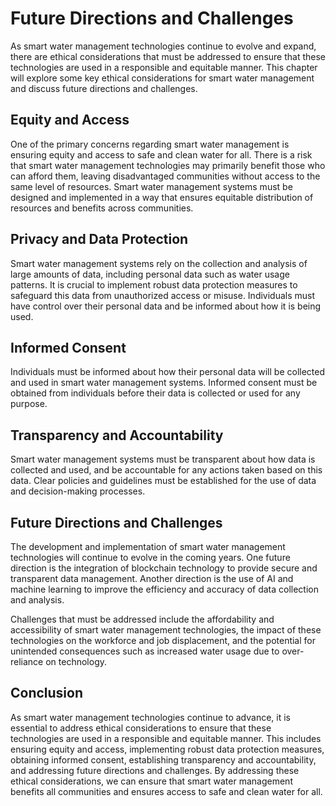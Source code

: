 Future Directions and Challenges
========================================================

As smart water management technologies continue to evolve and expand, there are ethical considerations that must be addressed to ensure that these technologies are used in a responsible and equitable manner. This chapter will explore some key ethical considerations for smart water management and discuss future directions and challenges.

Equity and Access
-----------------

One of the primary concerns regarding smart water management is ensuring equity and access to safe and clean water for all. There is a risk that smart water management technologies may primarily benefit those who can afford them, leaving disadvantaged communities without access to the same level of resources. Smart water management systems must be designed and implemented in a way that ensures equitable distribution of resources and benefits across communities.

Privacy and Data Protection
---------------------------

Smart water management systems rely on the collection and analysis of large amounts of data, including personal data such as water usage patterns. It is crucial to implement robust data protection measures to safeguard this data from unauthorized access or misuse. Individuals must have control over their personal data and be informed about how it is being used.

Informed Consent
----------------

Individuals must be informed about how their personal data will be collected and used in smart water management systems. Informed consent must be obtained from individuals before their data is collected or used for any purpose.

Transparency and Accountability
-------------------------------

Smart water management systems must be transparent about how data is collected and used, and be accountable for any actions taken based on this data. Clear policies and guidelines must be established for the use of data and decision-making processes.

Future Directions and Challenges
--------------------------------

The development and implementation of smart water management technologies will continue to evolve in the coming years. One future direction is the integration of blockchain technology to provide secure and transparent data management. Another direction is the use of AI and machine learning to improve the efficiency and accuracy of data collection and analysis.

Challenges that must be addressed include the affordability and accessibility of smart water management technologies, the impact of these technologies on the workforce and job displacement, and the potential for unintended consequences such as increased water usage due to over-reliance on technology.

Conclusion
----------

As smart water management technologies continue to advance, it is essential to address ethical considerations to ensure that these technologies are used in a responsible and equitable manner. This includes ensuring equity and access, implementing robust data protection measures, obtaining informed consent, establishing transparency and accountability, and addressing future directions and challenges. By addressing these ethical considerations, we can ensure that smart water management benefits all communities and ensures access to safe and clean water for all.

